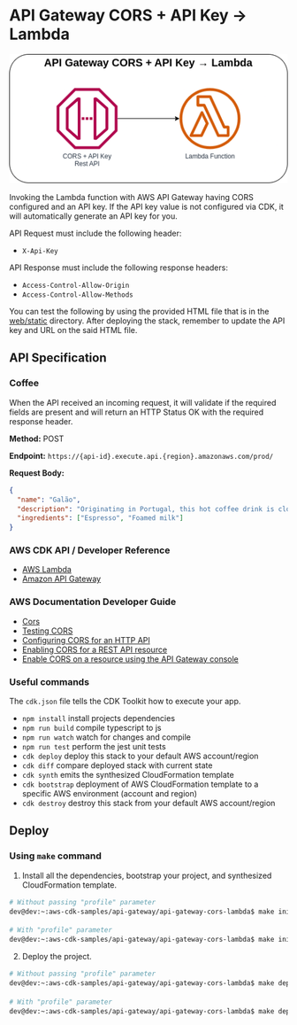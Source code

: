 # API Gateway CORS + API Key → Lambda

![API Gateway CORS to Lambda](assets/img/api-gateway-cors-lambda.png)

Invoking the Lambda function with AWS API Gateway having CORS configured and an API key. If the API key value is not configured via CDK, it will automatically generate an API key for you.

API Request must include the following header:
* `X-Api-Key`

API Response must include the following response headers:
* `Access-Control-Allow-Origin`
* `Access-Control-Allow-Methods`

You can test the following by using the provided HTML file that is in the [web/static](web/static/index.html) directory. After deploying the stack, remember to update the API key and URL on the said HTML file.

## API Specification
### Coffee
When the API received an incoming request, it will validate if the required fields are present and will return an HTTP Status OK with the required response header.

**Method:** POST

**Endpoint:** `https://{api-id}.execute.api.{region}.amazonaws.com/prod/`

**Request Body:**
```json
{
  "name": "Galão",
  "description": "Originating in Portugal, this hot coffee drink is closely related to the latte and cappuccino.",
  "ingredients": ["Espresso", "Foamed milk"]
}
```

### AWS CDK API / Developer Reference
* [AWS Lambda](https://docs.aws.amazon.com/cdk/api/v2/docs/aws-cdk-lib.aws_lambda-readme.html)
* [Amazon API Gateway](https://docs.aws.amazon.com/cdk/api/v2/docs/aws-cdk-lib.aws_apigateway-readme.html)

### AWS Documentation Developer Guide
* [Cors](https://docs.aws.amazon.com/lambda/latest/dg/API_Cors.html)
* [Testing CORS](https://docs.aws.amazon.com/apigateway/latest/developerguide/apigateway-test-cors.html)
* [Configuring CORS for an HTTP API](https://docs.amazonaws.cn/en_us/apigateway/latest/developerguide/http-api-cors.html)
* [Enabling CORS for a REST API resource](https://docs.aws.amazon.com/apigateway/latest/developerguide/how-to-cors.html)
* [Enable CORS on a resource using the API Gateway console](https://docs.aws.amazon.com/apigateway/latest/developerguide/how-to-cors-console.html)

### Useful commands
The `cdk.json` file tells the CDK Toolkit how to execute your app.

* `npm install`     install projects dependencies
* `npm run build`   compile typescript to js
* `npm run watch`   watch for changes and compile
* `npm run test`    perform the jest unit tests
* `cdk deploy`      deploy this stack to your default AWS account/region
* `cdk diff`        compare deployed stack with current state
* `cdk synth`       emits the synthesized CloudFormation template
* `cdk bootstrap`   deployment of AWS CloudFormation template to a specific AWS environment (account and region)
* `cdk destroy`     destroy this stack from your default AWS account/region

## Deploy

### Using `make` command
1. Install all the dependencies, bootstrap your project, and synthesized CloudFormation template.
  ```bash
  # Without passing "profile" parameter
  dev@dev:~:aws-cdk-samples/api-gateway/api-gateway-cors-lambda$ make init

  # With "profile" parameter
  dev@dev:~:aws-cdk-samples/api-gateway/api-gateway-cors-lambda$ make init profile=[profile_name]
  ```

2. Deploy the project.

  ```bash
  # Without passing "profile" parameter
  dev@dev:~:aws-cdk-samples/api-gateway/api-gateway-cors-lambda$ make deploy

  # With "profile" parameter
  dev@dev:~:aws-cdk-samples/api-gateway/api-gateway-cors-lambda$ make deploy profile=[profile_name]
  ```